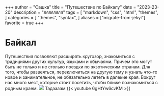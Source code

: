 +++
author = "Сашка"
title = "Путешествие по Байкалу"
date = "2023-23-20"
description = "ляляляля"
tags = [
    "markdown",
    "css",
    "html",
    "themes",
]
categories = [
    "themes",
    "syntax",
]
aliases = ["migrate-from-jekyl"]
favorite = true
+++
# Байкал
Путешествия позволяют расширять кругозор, знакомиться с традициями других культур, языками и обычаями. Причем это могут быть не только и не столько поездки по экзотическим странам. Для того, чтобы развеяться, переключиться на другую тему и узнать что-то новое и занимательное, не обязательно лететь в далекие края.
Вокруг нас много мест, которые стоит посетить, чтобы ближе познакомиться с родным краем.
![](/img/bauk.jpg)
Тадаааам
{{< youtube 6gHtYw6cvKM >}}
